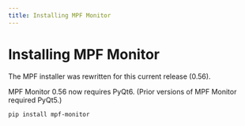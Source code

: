 ```yaml
---
title: Installing MPF Monitor
---
```


# Installing MPF Monitor


The MPF installer was rewritten for this current release (0.56).

MPF Monitor 0.56 now requires PyQt6. (Prior versions of MPF Monitor
required PyQt5.)

``` doscon
pip install mpf-monitor
```
